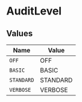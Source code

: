 # AuditLevel


## Values

| Name       | Value      |
| ---------- | ---------- |
| `OFF`      | OFF        |
| `BASIC`    | BASIC      |
| `STANDARD` | STANDARD   |
| `VERBOSE`  | VERBOSE    |